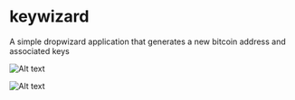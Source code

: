 # keywizard
A simple dropwizard application that generates a new bitcoin address and associated keys

![Alt text](/screenshots/view.jpg?raw=true "View")

![Alt text](/rscreenshots/api.jpg?raw=true "API")
